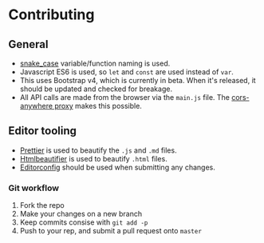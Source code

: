 # Contributing

## General

* [snake_case](https://en.wikipedia.org/wiki/Snake_case) variable/function
  naming is used.
* Javascript ES6 is used, so `let` and `const` are used instead of `var`.
* This uses Bootstrap v4, which is currently in beta. When it's released, it
  should be updated and checked for breakage.
* All API calls are made from the browser via the `main.js` file. The
  [cors-anywhere proxy](https://github.com/Rob--W/cors-anywhere) makes this
  possible.

## Editor tooling

* [Prettier](https://github.com/prettier/prettier) is used to beautify the `.js`
  and `.md` files.
* [Htmlbeautifier](https://github.com/threedaymonk/htmlbeautifier) is used to
  beautify `.html` files.
* [Editorconfig](http://editorconfig.org/) should be used when submitting any
  changes.

### Git workflow

1. Fork the repo
2. Make your changes on a new branch
3. Keep commits consise with `git add -p`
4. Push to your rep, and submit a pull request onto `master`

